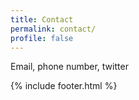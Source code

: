 ```yaml
---
title: Contact
permalink: contact/
profile: false
---
```


Email, phone number, twitter

{% include footer.html %}